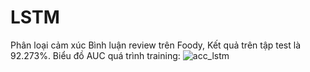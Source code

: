# LSTM
Phân loại cảm xúc Bình luận review trên Foody, Kết quả trên tập test là 92.273%.
Biểu đồ AUC quá trình training:
![acc_lstm](https://user-images.githubusercontent.com/63142649/209479903-5225cead-0066-43fa-8681-55af50af3d05.png)
